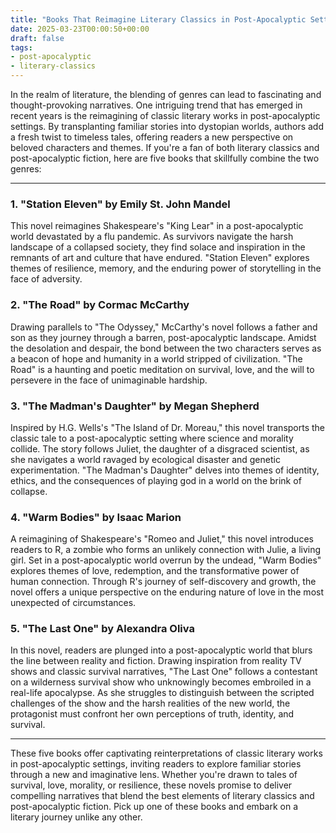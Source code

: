 ```yaml
---
title: "Books That Reimagine Literary Classics in Post-Apocalyptic Settings"
date: 2025-03-23T00:00:50+00:00
draft: false
tags:
- post-apocalyptic
- literary-classics
---
```


In the realm of literature, the blending of genres can lead to fascinating and thought-provoking narratives. One intriguing trend that has emerged in recent years is the reimagining of classic literary works in post-apocalyptic settings. By transplanting familiar stories into dystopian worlds, authors add a fresh twist to timeless tales, offering readers a new perspective on beloved characters and themes. If you're a fan of both literary classics and post-apocalyptic fiction, here are five books that skillfully combine the two genres:

---

### 1. "Station Eleven" by Emily St. John Mandel

This novel reimagines Shakespeare's "King Lear" in a post-apocalyptic world devastated by a flu pandemic. As survivors navigate the harsh landscape of a collapsed society, they find solace and inspiration in the remnants of art and culture that have endured. "Station Eleven" explores themes of resilience, memory, and the enduring power of storytelling in the face of adversity.

### 2. "The Road" by Cormac McCarthy

Drawing parallels to "The Odyssey," McCarthy's novel follows a father and son as they journey through a barren, post-apocalyptic landscape. Amidst the desolation and despair, the bond between the two characters serves as a beacon of hope and humanity in a world stripped of civilization. "The Road" is a haunting and poetic meditation on survival, love, and the will to persevere in the face of unimaginable hardship.

### 3. "The Madman's Daughter" by Megan Shepherd

Inspired by H.G. Wells's "The Island of Dr. Moreau," this novel transports the classic tale to a post-apocalyptic setting where science and morality collide. The story follows Juliet, the daughter of a disgraced scientist, as she navigates a world ravaged by ecological disaster and genetic experimentation. "The Madman's Daughter" delves into themes of identity, ethics, and the consequences of playing god in a world on the brink of collapse.

### 4. "Warm Bodies" by Isaac Marion

A reimagining of Shakespeare's "Romeo and Juliet," this novel introduces readers to R, a zombie who forms an unlikely connection with Julie, a living girl. Set in a post-apocalyptic world overrun by the undead, "Warm Bodies" explores themes of love, redemption, and the transformative power of human connection. Through R's journey of self-discovery and growth, the novel offers a unique perspective on the enduring nature of love in the most unexpected of circumstances.

### 5. "The Last One" by Alexandra Oliva

In this novel, readers are plunged into a post-apocalyptic world that blurs the line between reality and fiction. Drawing inspiration from reality TV shows and classic survival narratives, "The Last One" follows a contestant on a wilderness survival show who unknowingly becomes embroiled in a real-life apocalypse. As she struggles to distinguish between the scripted challenges of the show and the harsh realities of the new world, the protagonist must confront her own perceptions of truth, identity, and survival.

---

These five books offer captivating reinterpretations of classic literary works in post-apocalyptic settings, inviting readers to explore familiar stories through a new and imaginative lens. Whether you're drawn to tales of survival, love, morality, or resilience, these novels promise to deliver compelling narratives that blend the best elements of literary classics and post-apocalyptic fiction. Pick up one of these books and embark on a literary journey unlike any other.